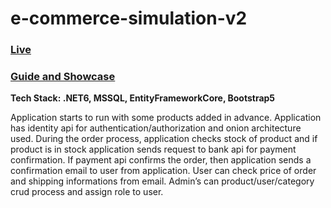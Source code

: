 # e-commerce-simulation-v2

### [Live](https://www.techbygamers.co)

### [Guide and Showcase](https://www.youtube.com/watch?v=fOugguymMbY)

**Tech Stack: .NET6, MSSQL, EntityFrameworkCore, Bootstrap5**

Application starts to run with some products added in advance. Application has identity api for authentication/authorization and onion architecture used. During the order process, application checks stock of product and if product is in stock application sends request to bank api for payment confirmation. If payment api confirms the order, then application sends a confirmation email to user from application. User can check price of order and shipping informations from email. Admin’s can product/user/category crud process and assign role to user.
